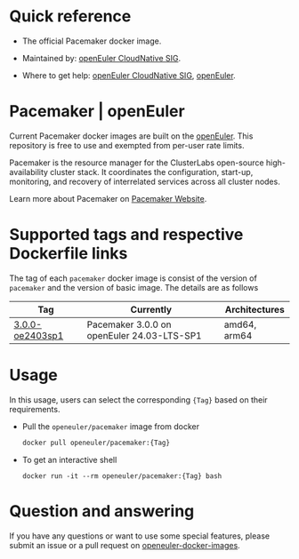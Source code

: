 # Quick reference

- The official Pacemaker docker image.

- Maintained by: [openEuler CloudNative SIG](https://gitee.com/openeuler/cloudnative).

- Where to get help: [openEuler CloudNative SIG](https://gitee.com/openeuler/cloudnative), [openEuler](https://gitee.com/openeuler/community).

# Pacemaker | openEuler
Current Pacemaker docker images are built on the [openEuler](https://repo.openeuler.org/). This repository is free to use and exempted from per-user rate limits.

Pacemaker is the resource manager for the ClusterLabs open-source high-availability cluster stack. It coordinates the configuration, start-up, monitoring, and recovery of interrelated services across all cluster nodes.

Learn more about Pacemaker on [Pacemaker Website](https://www.clusterlabs.org/pacemaker/)⁠.

# Supported tags and respective Dockerfile links
The tag of each `pacemaker` docker image is consist of the version of `pacemaker` and the version of basic image. The details are as follows

|    Tag   |  Currently  |   Architectures  |
|----------|-------------|------------------|
|[3.0.0-oe2403sp1](https://gitee.com/openeuler/openeuler-docker-images/blob/master/Others/pacemaker/3.0.0/24.03-lts-sp1/Dockerfile)| Pacemaker 3.0.0 on openEuler 24.03-LTS-SP1 | amd64, arm64 |

# Usage
In this usage, users can select the corresponding `{Tag}` based on their requirements.

- Pull the `openeuler/pacemaker` image from docker

	```bash
	docker pull openeuler/pacemaker:{Tag}
	```

- To get an interactive shell

	```
    docker run -it --rm openeuler/pacemaker:{Tag} bash
    ```
  
# Question and answering
If you have any questions or want to use some special features, please submit an issue or a pull request on [openeuler-docker-images](https://gitee.com/openeuler/openeuler-docker-images).